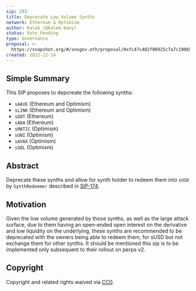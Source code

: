 ```yaml
---
sip: 293
title: Deprecate Low Volume Synths
network: Ethereum & Optimism
author: Kaleb (@kaleb-keny)
status: Vote_Pending
type: Governance
proposal: >-
  https://snapshot.org/#/snxgov.eth/proposal/0xfc47c402f08925c7a7c19065a8a935bef549733d33d5217d0c5b1fa093d90051
created: 2022-12-14
---
```


## Simple Summary

<!--"If you can't explain it simply, you don't understand it well enough." Simply describe the outcome the proposed changes intends to achieve. This should be non-technical and accessible to a casual community member.-->

This SIP proposes to depcreate the following synths:
- `sAAVE` (Ethereum and Optimism)
- `sLINK` (Ethereum and Optimism)
- `sDOT` (Ethereum)
- `sADA` (Ethereum)
- `sMATIC` (Optimism)
- `sUNI` (Optimism)
- `sAVAX`  (Optimism)
- `sSOL` (Optimism)

## Abstract

<!--A short (~200 word) description of the proposed change, the abstract should clearly describe the proposed change. This is what *will* be done if the SIP is implemented, not *why* it should be done or *how* it will be done. If the SIP proposes deploying a new contract, write, "we propose to deploy a new contract that will do x".-->

Deprecate these synths and allow for synth holder to redeem them into `sUSD` by `SynthRedeemer` described in [SIP-174](https://sips.synthetix.io/sips/sip-174/).

## Motivation

<!--This is the problem statement. This is the *why* of the SIP. It should clearly explain *why* the current state of the protocol is inadequate.  It is critical that you explain *why* the change is needed, if the SIP proposes changing how something is calculated, you must address *why* the current calculation is innaccurate or wrong. This is not the place to describe how the SIP will address the issue!-->

Given the low volume generated by those synths, as well as the large attack surface, due to them having an open-ended open interest on the derivative and low liquidity on the underlying, these synths are recommended to be deprecated with the owners being able to redeem them, for sUSD but not exchange them for other synths. It should be mentioned this sip is to be implemented only subsequent to their rollout on perps v2.

## Copyright

Copyright and related rights waived via [CC0](https://creativecommons.org/publicdomain/zero/1.0/).
